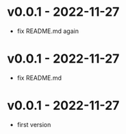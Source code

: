 # v0.0.1 - 2022-11-27
- fix README.md again

# v0.0.1 - 2022-11-27
- fix README.md

# v0.0.1 - 2022-11-27
- first version
